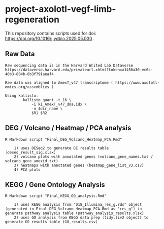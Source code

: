 # project-axolotl-vegf-limb-regeneration

This repository contains scripts used for doi: https://doi.org/10.1016/j.ydbio.2025.05.030 .

## Raw Data

    Raw sequencing data is in the Harvard Whited Lab Dataverse 
    https://dataverse.harvard.edu/privateurl.xhtml?token=a1456a30-ec6c-40b3-804b-6b3f791aeaf4

    Raw data was aligned to AmexT_v47 transcriptome ( https://www.axolotl-omics.org/assemblies ) 
    
    Using kallisto: 
            kallisto quant -t 16 \
                -i ki_AmexT_v47_dna.idx \
                -o $dir_name \
                $R1 $R2

## DEG / Volcano / Heatmap / PCA analysis

    R Markdown script "Final_DEG_Volcano_Heatmap_PCA.Rmd" 

        1) uses DESeq2 to generate DE results table (deseq_result_sig.xlsx)
        2) volcano plots with annotated genes (volcano_gene_names.txt / volcano_gene_amexid.txt)
        3) heatmaps with annotated genes (heatmap_gene_list_v3.csv)
        4) PCA plots

## KEGG / Gene Ontology Analysis

    R Markdown script "Final_KEGG_GO_analysis.Rmd" 

        1) uses KEGG analysis from "018_Illumina_res_g.rds" object (generated in Final_DEG_Volcano_Heatmap_PCA.Rmd as "res_g") to generate pathway analysis table (pathway_analysis_results.xlsx)
        2) uses GO analysis from KEGG data prep (tidy.liv2 object) to generate GO results table (GO_results.csv)


        


